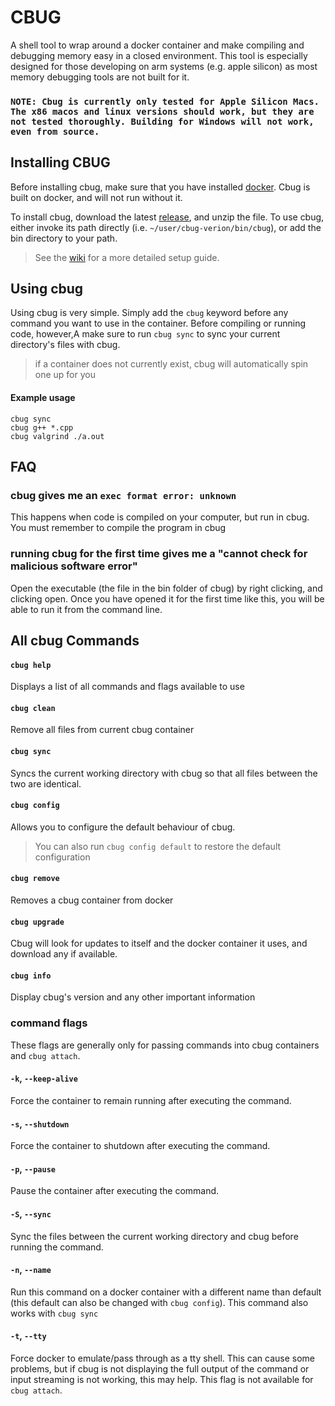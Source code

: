 # CBUG
A shell tool to wrap around a docker container and make compiling and debugging memory easy in a closed environment.
This tool is especially designed for those developing on arm systems (e.g. apple silicon) as most memory debugging tools are not built for it. 

### `NOTE: Cbug is currently only tested for Apple Silicon Macs. The x86 macos and linux versions should work, but they are not tested thoroughly. Building for Windows will not work, even from source.`

## Installing CBUG
Before installing cbug, make sure that you have installed [docker](https://docker.com). Cbug is built on docker, and will not run without it.

To install cbug, download the latest [release](https://github.com/eleanormally/cbug/releases), and unzip the file. To use cbug, either invoke its path directly (i.e. `~/user/cbug-verion/bin/cbug`), or add the bin directory to your path.

> See the [wiki](https://github.com/eleanormally/cbug/wiki#cbug-an-easy-to-use-shell-for-debugging) for a more detailed setup guide.

## Using cbug
Using cbug is very simple. Simply add the `cbug` keyword before any command you want to use in the container. Before compiling or running code, however,A make sure to run `cbug sync` to sync your current directory's files with cbug.
> if a container does not currently exist, cbug will automatically spin one up for you 
#### Example usage
```
cbug sync
cbug g++ *.cpp
cbug valgrind ./a.out
```

## FAQ
### cbug gives me an `exec format error: unknown`
This happens when code is compiled on your computer, but run in cbug. You must remember to compile the program in cbug

### running cbug for the first time gives me a "cannot check for malicious software error"
Open the executable (the file in the bin folder of cbug) by right clicking, and clicking open. Once you have opened it for the first time like this, you will be able to run it from the command line.

## All cbug Commands

#### `cbug help`
Displays a list of all commands and flags available to use

#### `cbug clean`
Remove all files from current cbug container

#### `cbug sync`
Syncs the current working directory with cbug so that all files between the two are identical.

#### `cbug config`
Allows you to configure the default behaviour of cbug. 
> You can also run `cbug config default` to restore the default configuration

#### `cbug remove`
Removes a cbug container from docker

#### `cbug upgrade`
Cbug will look for updates to itself and the docker container it uses, and download any if available.

#### `cbug info`
Display cbug's version and any other important information


### command flags

These flags are generally only for passing commands into cbug containers and `cbug attach`.

#### `-k`, `--keep-alive`
Force the container to remain running after executing the command.

#### `-s`, `--shutdown`
Force the container to shutdown after executing the command.

#### `-p`, `--pause`
Pause the container after executing the command.

#### `-S`, `--sync`
Sync the files between the current working directory and cbug before running the command.

#### `-n`, `--name`
Run this command on a docker container with a different name than default (this default can also be changed with `cbug config`). This command also works with `cbug sync`

#### `-t`, `--tty`
Force docker to emulate/pass through as a tty shell. This can cause some problems, but if cbug is not displaying the full output of the command or input streaming is not working, this may help. This flag is not available for `cbug attach`.


